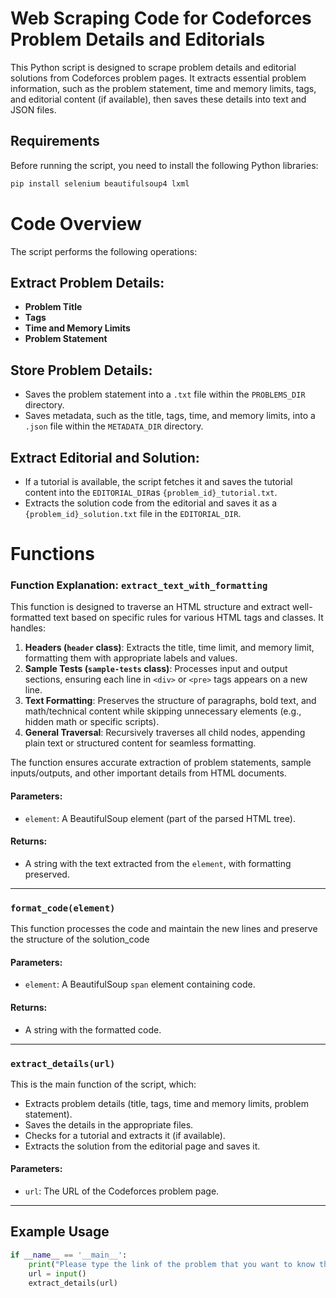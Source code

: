 
# Web Scraping Code for Codeforces Problem Details and Editorials

This Python script is designed to scrape problem details and editorial solutions from Codeforces problem pages. It extracts essential problem information, such as the problem statement, time and memory limits, tags, and editorial content (if available), then saves these details into text and JSON files.

## Requirements

Before running the script, you need to install the following Python libraries:

```bash
pip install selenium beautifulsoup4 lxml
```
# Code Overview

The script performs the following operations:

## Extract Problem Details:
- **Problem Title**
- **Tags**
- **Time and Memory Limits**
- **Problem Statement**

## Store Problem Details:
- Saves the problem statement into a `.txt` file within the `PROBLEMS_DIR` directory.
- Saves metadata, such as the title, tags, time, and memory limits, into a `.json` file within the `METADATA_DIR` directory.

## Extract Editorial and Solution:
- If a tutorial is available, the script fetches it and saves the tutorial content into the `EDITORIAL_DIR`as `{problem_id}_tutorial.txt`.
- Extracts the solution code from the editorial and saves it as a `{problem_id}_solution.txt` file in the `EDITORIAL_DIR`.

# Functions

### Function Explanation: `extract_text_with_formatting`

This function is designed to traverse an HTML structure and extract well-formatted text based on specific rules for various HTML tags and classes. It handles:

1. **Headers (`header` class)**: Extracts the title, time limit, and memory limit, formatting them with appropriate labels and values.
2. **Sample Tests (`sample-tests` class)**: Processes input and output sections, ensuring each line in `<div>` or `<pre>` tags appears on a new line.
3. **Text Formatting**: Preserves the structure of paragraphs, bold text, and math/technical content while skipping unnecessary elements (e.g., hidden math or specific scripts).
4. **General Traversal**: Recursively traverses all child nodes, appending plain text or structured content for seamless formatting.

The function ensures accurate extraction of problem statements, sample inputs/outputs, and other important details from HTML documents.


#### Parameters:
- `element`: A BeautifulSoup element (part of the parsed HTML tree).

#### Returns:
- A string with the text extracted from the `element`, with formatting preserved.

---

### `format_code(element)`

This function processes the code and maintain the new lines and preserve the structure of the solution_code 

#### Parameters:
- `element`: A BeautifulSoup `span` element containing code.

#### Returns:
- A string with the formatted code.

---

### `extract_details(url)`

This is the main function of the script, which:
- Extracts problem details (title, tags, time and memory limits, problem statement).
- Saves the details in the appropriate files.
- Checks for a tutorial and extracts it (if available).
- Extracts the solution from the editorial page and saves it.

#### Parameters:
- `url`: The URL of the Codeforces problem page.

---

## Example Usage

```python
if __name__ == '__main__':
    print("Please type the link of the problem that you want to know the details about: ")
    url = input()
    extract_details(url)


